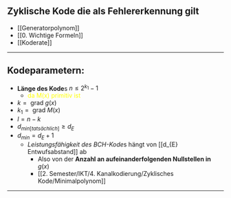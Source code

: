 ## Zyklische Kode die als Fehlererkennung gilt
- [[Generatorpolynom]]
- [[0. Wichtige Formeln]]
- [[Koderate]]
---
## Kodeparametern:
- **Länge des Kode**s $n\leq 2^{k_{1}}-1$
	- <span style="color:#ffff00">da M(x) primitiv ist</span>
- $k=\text{ grad }g(x)$
- $k_{1}=\text{ grad }M(x)$
- $l=n-k$
- $d_{min[tatsächlich]}\geq d_{E}$
- $d_{min}=d_{E}+1$
	- *Leistungsfähigkeit des BCH-Kode*s hängt von [[d_{E} Entwufsabstand]] ab
		- Also von der **Anzahl an aufeinanderfolgenden Nullstellen in** $g(x)$
		- [[2. Semester/IKT/4. Kanalkodierung/Zyklisches Kode/Minimalpolynom]]

---
